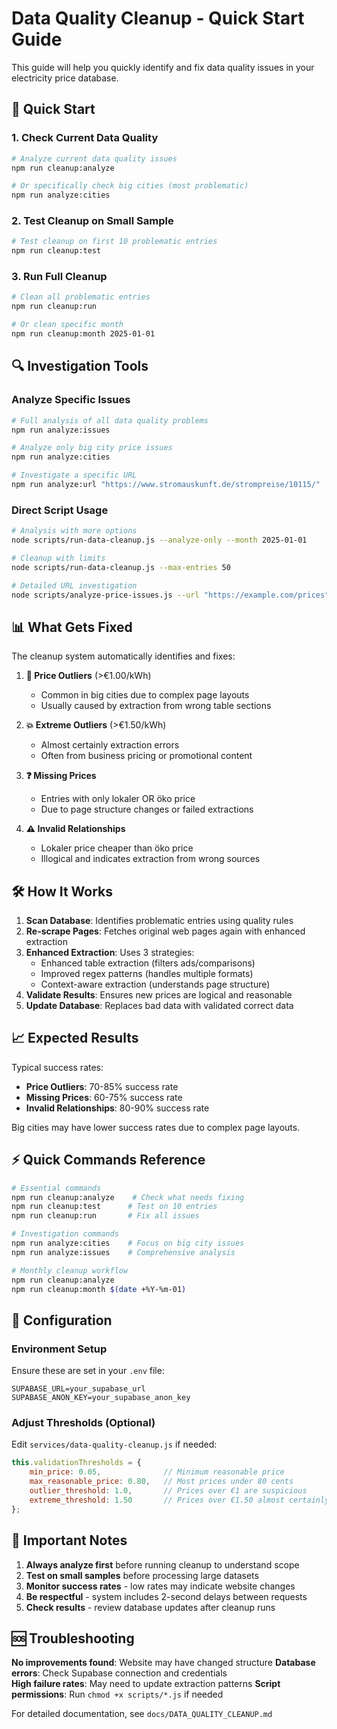 # Data Quality Cleanup - Quick Start Guide

This guide will help you quickly identify and fix data quality issues in your electricity price database.

## 🚀 Quick Start

### 1. Check Current Data Quality
```bash
# Analyze current data quality issues
npm run cleanup:analyze

# Or specifically check big cities (most problematic)
npm run analyze:cities
```

### 2. Test Cleanup on Small Sample
```bash
# Test cleanup on first 10 problematic entries
npm run cleanup:test
```

### 3. Run Full Cleanup
```bash
# Clean all problematic entries
npm run cleanup:run

# Or clean specific month
npm run cleanup:month 2025-01-01
```

## 🔍 Investigation Tools

### Analyze Specific Issues
```bash
# Full analysis of all data quality problems
npm run analyze:issues

# Analyze only big city price issues
npm run analyze:cities

# Investigate a specific URL
npm run analyze:url "https://www.stromauskunft.de/strompreise/10115/"
```

### Direct Script Usage
```bash
# Analysis with more options
node scripts/run-data-cleanup.js --analyze-only --month 2025-01-01

# Cleanup with limits
node scripts/run-data-cleanup.js --max-entries 50

# Detailed URL investigation
node scripts/analyze-price-issues.js --url "https://example.com/prices"
```

## 📊 What Gets Fixed

The cleanup system automatically identifies and fixes:

1. **🚨 Price Outliers** (>€1.00/kWh)
   - Common in big cities due to complex page layouts
   - Usually caused by extraction from wrong table sections

2. **💥 Extreme Outliers** (>€1.50/kWh)
   - Almost certainly extraction errors
   - Often from business pricing or promotional content

3. **❓ Missing Prices** 
   - Entries with only lokaler OR öko price
   - Due to page structure changes or failed extractions

4. **⚠️ Invalid Relationships**
   - Lokaler price cheaper than öko price
   - Illogical and indicates extraction from wrong sources

## 🛠️ How It Works

1. **Scan Database**: Identifies problematic entries using quality rules
2. **Re-scrape Pages**: Fetches original web pages again with enhanced extraction
3. **Enhanced Extraction**: Uses 3 strategies:
   - Enhanced table extraction (filters ads/comparisons)
   - Improved regex patterns (handles multiple formats)
   - Context-aware extraction (understands page structure)
4. **Validate Results**: Ensures new prices are logical and reasonable
5. **Update Database**: Replaces bad data with validated correct data

## 📈 Expected Results

Typical success rates:
- **Price Outliers**: 70-85% success rate
- **Missing Prices**: 60-75% success rate  
- **Invalid Relationships**: 80-90% success rate

Big cities may have lower success rates due to complex page layouts.

## ⚡ Quick Commands Reference

```bash
# Essential commands
npm run cleanup:analyze    # Check what needs fixing
npm run cleanup:test      # Test on 10 entries
npm run cleanup:run       # Fix all issues

# Investigation commands  
npm run analyze:cities    # Focus on big city issues
npm run analyze:issues    # Comprehensive analysis

# Monthly cleanup workflow
npm run cleanup:analyze
npm run cleanup:month $(date +%Y-%m-01)
```

## 🔧 Configuration

### Environment Setup
Ensure these are set in your `.env` file:
```env
SUPABASE_URL=your_supabase_url
SUPABASE_ANON_KEY=your_supabase_anon_key
```

### Adjust Thresholds (Optional)
Edit `services/data-quality-cleanup.js` if needed:
```javascript
this.validationThresholds = {
    min_price: 0.05,              // Minimum reasonable price
    max_reasonable_price: 0.80,   // Most prices under 80 cents
    outlier_threshold: 1.0,       // Prices over €1 are suspicious
    extreme_threshold: 1.50       // Prices over €1.50 almost certainly wrong
};
```

## 🚨 Important Notes

1. **Always analyze first** before running cleanup to understand scope
2. **Test on small samples** before processing large datasets
3. **Monitor success rates** - low rates may indicate website changes
4. **Be respectful** - system includes 2-second delays between requests
5. **Check results** - review database updates after cleanup runs

## 🆘 Troubleshooting

**No improvements found**: Website may have changed structure
**Database errors**: Check Supabase connection and credentials  
**High failure rates**: May need to update extraction patterns
**Script permissions**: Run `chmod +x scripts/*.js` if needed

For detailed documentation, see `docs/DATA_QUALITY_CLEANUP.md` 